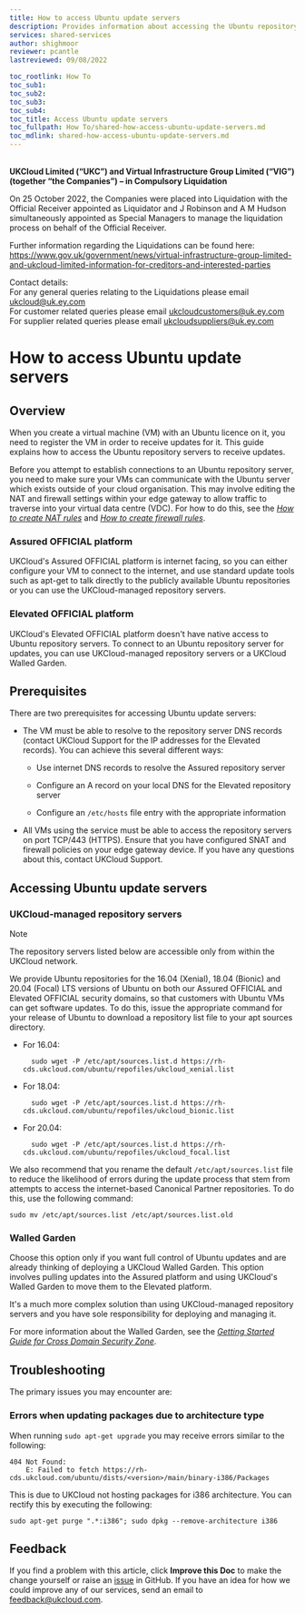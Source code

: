 ```yaml
---
title: How to access Ubuntu update servers 
description: Provides information about accessing the Ubuntu repository servers
services: shared-services
author: shighmoor
reviewer: pcantle
lastreviewed: 09/08/2022

toc_rootlink: How To
toc_sub1: 
toc_sub2:
toc_sub3:
toc_sub4:
toc_title: Access Ubuntu update servers
toc_fullpath: How To/shared-how-access-ubuntu-update-servers.md
toc_mdlink: shared-how-access-ubuntu-update-servers.md
---
```


<br>**UKCloud Limited (“UKC”) and Virtual Infrastructure Group Limited (“VIG”) (together “the Companies”) – in Compulsory Liquidation**

On 25 October 2022, the Companies were placed into Liquidation with the Official Receiver appointed as Liquidator and J Robinson and A M Hudson simultaneously appointed as Special Managers to manage the liquidation process on behalf of the Official Receiver.

Further information regarding the Liquidations can be found here: <https://www.gov.uk/government/news/virtual-infrastructure-group-limited-and-ukcloud-limited-information-for-creditors-and-interested-parties>

Contact details:<br>
For any general queries relating to the Liquidations please email <ukcloud@uk.ey.com><br>
For customer related queries please email <ukcloudcustomers@uk.ey.com><br>
For supplier related queries please email <ukcloudsuppliers@uk.ey.com>

# How to access Ubuntu update servers

## Overview

When you create a virtual machine (VM) with an Ubuntu licence on it, you need to register the VM in order to receive updates for it. This guide explains how to access the Ubuntu repository servers to receive updates.

Before you attempt to establish connections to an Ubuntu repository server, you need to make sure your VMs can communicate with the Ubuntu server which exists outside of your cloud organisation. This may involve editing the NAT and firewall settings within your edge gateway to allow traffic to traverse into your virtual data centre (VDC). For how to do this, see the [*How to create NAT rules*](../vmware/vmw-how-create-nat-rules.md) and [*How to create firewall rules*](../vmware/vmw-how-create-firewall-rules.md).

### Assured OFFICIAL platform

UKCloud's Assured OFFICIAL platform is internet facing, so you can either configure your VM to connect to the internet, and use standard update tools such as apt-get to talk directly to the publicly available Ubuntu repositories or you can use the UKCloud-managed repository servers.

### Elevated OFFICIAL platform

UKCloud's Elevated OFFICIAL platform doesn't have native access to Ubuntu repository servers. To connect to an Ubuntu repository server for updates, you can use UKCloud-managed repository servers or a UKCloud Walled Garden.

## Prerequisites

There are two prerequisites for accessing Ubuntu update servers:

- The VM must be able to resolve to the repository server DNS records (contact UKCloud Support for the IP addresses for the Elevated records). You can achieve this several different ways:

  - Use internet DNS records to resolve the Assured repository server

  - Configure an A record on your local DNS for the Elevated repository server

  - Configure an `/etc/hosts` file entry with the appropriate information

- All VMs using the service must be able to access the repository servers on port TCP/443 (HTTPS). Ensure that you have configured SNAT and firewall policies on your edge gateway device. If you have any questions about this, contact UKCloud Support.

## Accessing Ubuntu update servers

### UKCloud-managed repository servers

> [!NOTE]
> The repository servers listed below are accessible only from within the UKCloud network.

We provide Ubuntu repositories for the 16.04 (Xenial), 18.04 (Bionic) and 20.04 (Focal) LTS versions of Ubuntu on both our Assured OFFICIAL and Elevated OFFICIAL security domains, so that customers with Ubuntu VMs can get software updates. To do this, issue the appropriate command for your release of Ubuntu to download a repository list file to your apt sources directory.

- For 16.04:

        sudo wget -P /etc/apt/sources.list.d https://rh-cds.ukcloud.com/ubuntu/repofiles/ukcloud_xenial.list

- For 18.04:

        sudo wget -P /etc/apt/sources.list.d https://rh-cds.ukcloud.com/ubuntu/repofiles/ukcloud_bionic.list
 
- For 20.04:

        sudo wget -P /etc/apt/sources.list.d https://rh-cds.ukcloud.com/ubuntu/repofiles/ukcloud_focal.list

We also recommend that you rename the default `/etc/apt/sources.list` file to reduce the likelihood of errors during the update process that stem from attempts to access the internet-based Canonical Partner repositories. To do this, use the following command:

    sudo mv /etc/apt/sources.list /etc/apt/sources.list.old

### Walled Garden

Choose this option only if you want full control of Ubuntu updates and are already thinking of deploying a UKCloud Walled Garden. This option involves pulling updates into the Assured platform and using UKCloud's Walled Garden to move them to the Elevated platform.

It's a much more complex solution than using UKCloud-managed repository servers and you have sole responsibility for deploying and managing it.

For more information about the Walled Garden, see the [*Getting Started Guide for Cross Domain Security Zone*](../security/cdsz-gs-walled-garden.md).

## Troubleshooting

The primary issues you may encounter are:

### Errors when updating packages due to architecture type

When running `sudo apt-get upgrade` you may receive errors similar to the following:

```none
404 Not Found:
    E: Failed to fetch https://rh-cds.ukcloud.com/ubuntu/dists/<version>/main/binary-i386/Packages
```

This is due to UKCloud not hosting packages for i386 architecture. You can rectify this by executing the following:

`sudo apt-get purge ".*:i386"; sudo dpkg --remove-architecture i386`

## Feedback

If you find a problem with this article, click **Improve this Doc** to make the change yourself or raise an [issue](https://github.com/UKCloud/documentation/issues) in GitHub. If you have an idea for how we could improve any of our services, send an email to <feedback@ukcloud.com>.
